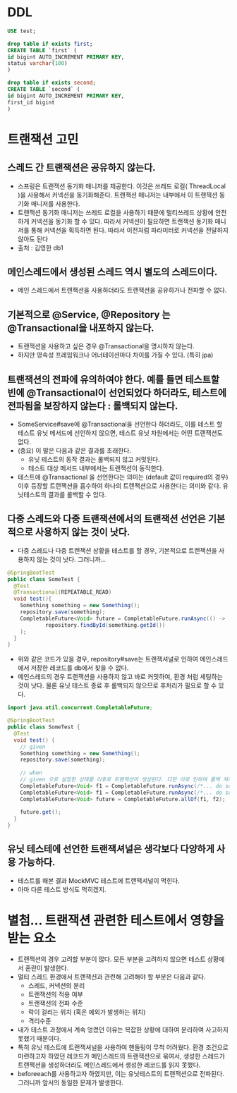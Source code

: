 # DDL

```sql
USE test;

drop table if exists first;
CREATE TABLE `first` (
id bigint AUTO_INCREMENT PRIMARY KEY,
status varchar(100) 
)

drop table if exists second;
CREATE TABLE `second` (
id bigint AUTO_INCREMENT PRIMARY KEY,
first_id bigint 
)
```

# 트랜잭션 고민
## 스레드 간 트랜잭션은 공유하지 않는다.
- 스프링은 트랜잭션 동기화 매니저를 제공한다. 이것은 쓰레드 로컬( ThreadLocal )을 사용해서 커넥션을 동기화해준다. 트랜잭션 매니저는 내부에서 이 트랜잭션 동기화 매니저를 사용한다.
- 트랜잭션 동기화 매니저는 쓰레드 로컬을 사용하기 때문에 멀티쓰레드 상황에 안전하게 커넥션을 동기화 할 수 있다. 따라서 커넥션이 필요하면 트랜잭션 동기화 매니저를 통해 커넥션을 획득하면 된다. 따라서 이전처럼 파라미터로 커넥션을 전달하지 않아도 된다
- 출처 : 김영한 db1

## 메인스레드에서 생성된 스레드 역시 별도의 스레드이다.
- 메인 스레드에서 트랜잭션을 사용하더라도 트랜잭션을 공유하거나 전파할 수 없다.

## 기본적으로 @Service, @Repository 는 @Transactional을 내포하지 않는다.
- 트랜잭션을 사용하고 싶은 경우 @Transactional을 명시하지 않는다.
- 하지만 영속성 프레임워크나 어너테이션마다 차이를 가질 수 있다. (특히 jpa)

## 트랜잭션의 전파에 유의하여야 한다. 예를 들면 테스트할 빈에 @Transactional이 선언되었다 하더라도, 테스트에 전파됨을 보장하지 않는다 : 롤백되지 않는다.
- SomeService#save에 @Transactional을 선언한다 하더라도, 이를 테스트 할 테스트 유닛 메서드에 선언하지 않으면, 테스트 유닛 차원에서는 어떤 트랜잭션도 없다.
- (중요) 이 말은 다음과 같은 결과를 초래한다.
    - 유닛 테스트의 동작 결과는 롤백되지 않고 커밋된다.
    - 테스트 대상 메서드 내부에서는 트랜잭션이 동작한다.
- 테스트에 @Transactional 을 선언한다는 의미는 (default 값이 required의 경우) 이후 등장할 트랜잭션을 흡수하여 하나의 트랜잭션으로 사용한다는 의미와 같다. 유닛테스트의 결과를 롤백할 수 있다.

## 다중 스레드와 다중 트랜잭션에서의 트랜잭션 선언은 기본적으로 사용하지 않는 것이 낫다.
- 다중 스레드나 다중 트랜잭션 상황을 테스트를 할 경우, 기본적으로 트랜잭션을 사용하지 않는 것이 낫다. 그러니까...

```java
@SpringBootTest
public class SomeTest {
  @Test
  @Transactional(REPEATABLE_READ) 
  void test(){
    Something something = new Something();
    repository.save(something);
    CompletableFuture<Void> future = CompletableFuture.runAsync(() ->
            repository.findById(something.getId())
    );
  }    
}
```

- 위와 같은 코드가 있을 경우, repository#save는 트랜잭셔널로 인하여 메인스레드에서 저장한 레코드를 db에서 찾을 수 없다.
- 메인스레드의 경우 트랜잭션을 사용하지 않고 바로 커밋하여, 환경 처럼 세팅하는 것이 낫다. 물론 유닛 테스트 종료 후 롤백되지 않으므로 후처리가 필요로 할 수 있다.

```java
import java.util.concurrent.CompletableFuture;

@SpringBootTest
public class SomeTest {
  @Test
  void test() {
    // given
    Something something = new Something();
    repository.save(something);
    
    // when
    // given 으로 설정한 상태를 이후로 트랜잭션이 생성된다. 다만 이로 인하여 롤백 처리를 따로 해야할 수 있다.
    CompletableFuture<Void> f1 = CompletableFuture.runAsync(/*... do something...*/);
    CompletableFuture<Void> f1 = CompletableFuture.runAsync(/*... do something...*/);
    CompletableFuture<Void> future = CompletableFuture.allOf(f1, f2);
    
    future.get();
  }
}
```

## 유닛 테스테에 선언한 트랜잭셔널은 생각보다 다양하게 사용 가능하다.
- 테스트를 해본 결과 MockMVC 테스트에 트랜잭셔널이 먹힌다.
- 아마 다른 테스트 방식도 먹히겠지.

# 별첨... 트랜잭션 관련한 테스트에서 영향을 받는 요소
- 트랜잭션의 경우 고려할 부분이 많다. 모든 부분을 고려하지 않으면 테스트 상황에서 혼란이 발생한다.
- 멀티 스레드 환경에서 트랜잭션과 관련해 고려해야 할 부분은 다음과 같다.
    - 스레드, 커넥션의 분리
    - 트랜잭션의 적용 여부
    - 트랜잭션의 전파 수준
    - 락이 걸리는 위치 (혹은 예외가 발생하는 위치)
    - 격리수준
- 내가 테스트 과정에서 계속 엉켰던 이유는 복잡한 상황에 대하여 분리하여 사고하지 못했기 때문이다.
- 특히 유닛 테스트에 트랜잭셔널을 사용하여 핸들링이 무척 어려웠다. 환경 조건으로 마련하고자 하였던 레코드가 메인스레드의 트랜잭션으로 묶여서, 생성한 스레드가 트랜잭션을 생성하더라도 메인스레드에서 생성한 레코드를 읽지 못했다.
- beforeeach를 사용하고자 하였지만, 이는 유닛테스트의 트랜잭션으로 전파된다. 그러니까 앞서의 동일한 문제가 발생한다.